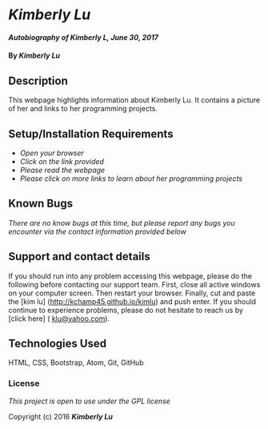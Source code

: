 # _Kimberly Lu_

#### _Autobiography of Kimberly L, June 30, 2017_

#### By _**Kimberly Lu**_

## Description

This webpage highlights information about Kimberly Lu. It contains a picture of her and links to her programming projects.

## Setup/Installation Requirements

* _Open your browser_
* _Click on the link provided_
* _Please read the webpage_
* _Please click on more links to learn about her programming projects_

## Known Bugs

_There are no know bugs at this time, but please report any bugs you encounter via the contact information provided below_

## Support and contact details

If you should run into any problem accessing this webpage, please do the following before contacting our support team.  First, close all active windows on your computer screen. Then restart your browser. Finally, cut and paste the [kim lu] (http://kchamp45.github.io/kimlu) and push enter.  If you should continue to experience problems, please do not hesitate to reach us by [click here] ( klu@yahoo.com).

## Technologies Used

HTML, CSS, Bootstrap, Atom, Git, GitHub

### License

_*This project is open to use under the GPL license*_

Copyright (c) 2016 **_Kimberly Lu_**
